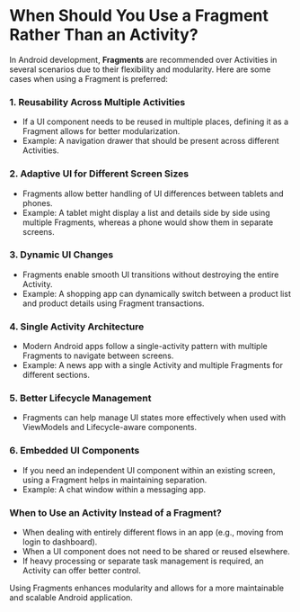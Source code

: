 # When Should You Use a Fragment Rather Than an Activity?

In Android development, **Fragments** are recommended over Activities in several scenarios due to their flexibility and modularity. Here are some cases when using a Fragment is preferred:

### 1. **Reusability Across Multiple Activities**
   - If a UI component needs to be reused in multiple places, defining it as a Fragment allows for better modularization.
   - Example: A navigation drawer that should be present across different Activities.

### 2. **Adaptive UI for Different Screen Sizes**
   - Fragments allow better handling of UI differences between tablets and phones.
   - Example: A tablet might display a list and details side by side using multiple Fragments, whereas a phone would show them in separate screens.

### 3. **Dynamic UI Changes**
   - Fragments enable smooth UI transitions without destroying the entire Activity.
   - Example: A shopping app can dynamically switch between a product list and product details using Fragment transactions.

### 4. **Single Activity Architecture**
   - Modern Android apps follow a single-activity pattern with multiple Fragments to navigate between screens.
   - Example: A news app with a single Activity and multiple Fragments for different sections.

### 5. **Better Lifecycle Management**
   - Fragments can help manage UI states more effectively when used with ViewModels and Lifecycle-aware components.

### 6. **Embedded UI Components**
   - If you need an independent UI component within an existing screen, using a Fragment helps in maintaining separation.
   - Example: A chat window within a messaging app.

### **When to Use an Activity Instead of a Fragment?**
- When dealing with entirely different flows in an app (e.g., moving from login to dashboard).
- When a UI component does not need to be shared or reused elsewhere.
- If heavy processing or separate task management is required, an Activity can offer better control.

Using Fragments enhances modularity and allows for a more maintainable and scalable Android application.
